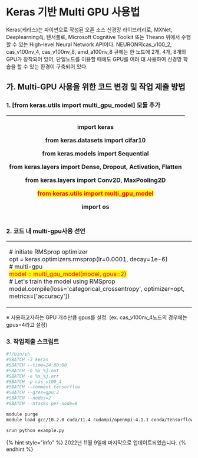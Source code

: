 # Keras 기반 Multi GPU 사용법

Keras(케라스)는 파이썬으로 작성된 오픈 소스 신경망 라이브러리로, MXNet, Deeplearning4j, 텐서플로, Microsoft Cognitive Toolkit 또는 Theano 위에서 수행할 수 있는 High-level Neural Network API이다. NEURON의cas\_v100\_2, cas\_v100nv\_4, cas\_v100nv\_8, amd\_a100nv\_8 큐에는 한 노드에 2개, 4개, 8개의 GPU가 장착되어 있어, 단일노드를 이용할 때에도 GPU를 여러 대 사용하여 신경망 학습을 할 수 있는 환경이 구축되어 있다.



## 가. Multi-GPU 사용을 위한 코드 변경 및 작업 제출 방법

### 1. \[from keras.utils import multi\_gpu\_model] 모듈 추가

| <p>import keras</p><p>from keras.datasets import cifar10</p><p>from keras.models import Sequential</p><p>from keras.layers import Dense, Dropout, Activation, Flatten</p><p>from keras.layers import Conv2D, MaxPooling2D</p><p><mark style="color:red;">from keras.utils import multi_gpu_model</mark></p><p>import os</p> |
| --------------------------------------------------------------------------------------------------------------------------------------------------------------------------------------------------------------------------------------------------------------------------------------------------------------------------- |

### 2. 코드 내 multi-gpu사용 선언

|                                                                                                                                                                                                                                                                                                                       |
| --------------------------------------------------------------------------------------------------------------------------------------------------------------------------------------------------------------------------------------------------------------------------------------------------------------------- |
| <p># initiate RMSprop optimizer<br>opt = keras.optimizers.rmsprop(lr=0.0001, decay=1e-6)<br># multi-gpu<br><mark style="color:red;">model = multi_gpu_model(model, gpus=2)</mark><br># Let's train the model using RMSprop<br>model.compile(loss='categorical_crossentropy', optimizer=opt, metrics=['accuracy'])</p> |

※ 사용하고자하는 GPU 개수만큼 gpus를 설정. (ex. cas\_v100nv\_4노드의 경우에는 gpus=4라고 설정)

### 3. 작업제출 스크립트

```bash
#!/bin/sh
#SBATCH -J keras
#SBATCH --time=24:00:00
#SBATCH -o %x_%j.out
#SBATCH -e %x_%j.err
#SBATCH -p cas_v100_4
#SBATCH --comment tensorflow
#SBATCH --gres=gpu:2
#SBATCH --nodes=2
#SBATCH --ntasks-per-node=8

module purge
module load gcc/10.2.0 cuda/11.4 cudampi/openmpi-4.1.1 conda/tensorflow_2.4.1

srun python example.py
```

{% hint style="info" %}
2022년 11월 9일에 마지막으로 업데이트되었습니다.
{% endhint %}

